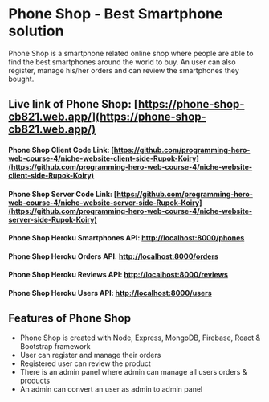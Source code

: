 # Phone Shop - Best Smartphone solution

Phone Shop is a smartphone related online shop where people are able to find the best smartphones around the world to buy. An user can also register, manage his/her orders and can review the smartphones they bought.

## Live link of Phone Shop: [https://phone-shop-cb821.web.app/](https://phone-shop-cb821.web.app/)

#### Phone Shop Client Code Link: [https://github.com/programming-hero-web-course-4/niche-website-client-side-Rupok-Koiry](https://github.com/programming-hero-web-course-4/niche-website-client-side-Rupok-Koiry)

#### Phone Shop Server Code Link: [https://github.com/programming-hero-web-course-4/niche-website-server-side-Rupok-Koiry](https://github.com/programming-hero-web-course-4/niche-website-server-side-Rupok-Koiry)

#### Phone Shop Heroku Smartphones API: [http://localhost:8000/phones](http://localhost:8000/phones)

#### Phone Shop Heroku Orders API: [http://localhost:8000/orders](http://localhost:8000/orders)

#### Phone Shop Heroku Reviews API: [http://localhost:8000/reviews](http://localhost:8000/reviews)

#### Phone Shop Heroku Users API: [http://localhost:8000/users](http://localhost:8000/users)

## Features of Phone Shop

- Phone Shop is created with Node, Express, MongoDB, Firebase, React & Bootstrap framework
- User can register and manage their orders
- Registered user can review the product
- There is an admin panel where admin can manage all users orders & products
- An admin can convert an user as admin to admin panel
